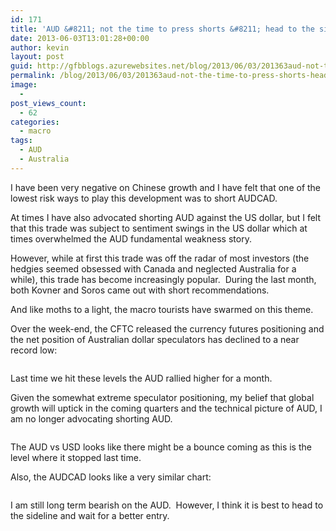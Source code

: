 ```yaml
---
id: 171
title: 'AUD &#8211; not the time to press shorts &#8211; head to the sidelines'
date: 2013-06-03T13:01:28+00:00
author: kevin
layout: post
guid: http://gfbblogs.azurewebsites.net/blog/2013/06/03/201363aud-not-the-time-to-press-shorts-head-to-the-sidelines/
permalink: /blog/2013/06/03/201363aud-not-the-time-to-press-shorts-head-to-the-sidelines/
image:
  - 
post_views_count:
  - 62
categories:
  - macro
tags:
  - AUD
  - Australia
---
```

I have been very negative on Chinese growth and I have felt that one of the lowest risk ways to play this development was to short AUDCAD.

At times I have also advocated shorting AUD against the US dollar, but I felt that this trade was subject to sentiment swings in the US dollar which at times overwhelmed the AUD fundamental weakness story.

However, while at first this trade was off the radar of most investors (the hedgies seemed obsessed with Canada and neglected Australia for a while), this trade has become increasingly popular.  During the last month, both Kovner and Soros came out with short recommendations.

And like moths to a light, the macro tourists have swarmed on this theme.

Over the week-end, the CFTC released the currency futures positioning and the net position of Australian dollar speculators has declined to a near record low:

<img class="aligncenter" alt="" src="http://themacrotourist.com/blogs/AUD%20vs%20CFTFC%20Jun%2003%2013.gif" />

Last time we hit these levels the AUD rallied higher for a month.

Given the somewhat extreme speculator positioning, my belief that global growth will uptick in the coming quarters and the technical picture of AUD, I am no longer advocating shorting AUD.

<img class="aligncenter" alt="" src="http://themacrotourist.com/blogs/AUDUSD%20Jun%2003%2013.gif" />

The AUD vs USD looks like there might be a bounce coming as this is the level where it stopped last time.

Also, the AUDCAD looks like a very similar chart:

<img class="aligncenter" alt="" src="http://themacrotourist.com/blogs/AUDCAD%20Jun%2003%2013.gif" />

I am still long term bearish on the AUD.  However, I think it is best to head to the sideline and wait for a better entry.
